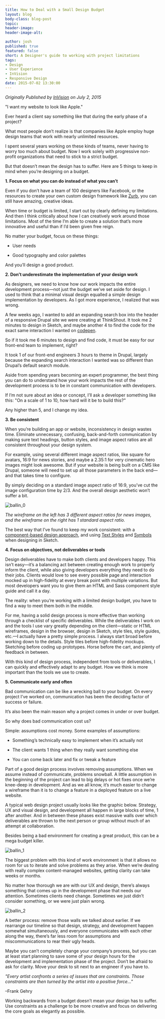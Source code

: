 ```yaml
---
title: How to Deal with a Small Design Budget
layout: blog
body-class: blog-post
topic:
header-image:
header-image-alt:

author: josh
published: true
featured: false
short: A Designer's guide to working with project limitations
tags:
- Design
- User Experience
- InVision
- Responsive Design
date: 2015-07-02 13:30:00
---
```


*Originally Published by [InVision](http://blog.invisionapp.com/small-design-budget/) on July 2, 2015*


"I want my website to look like Apple."

Ever heard a client say something like that during the early phase of a project?

What most people don’t realize is that companies like Apple employ huge design teams that work with nearly unlimited resources.

I spent several years working on these kinds of teams, never having to worry too much about budget. Now I work solely with progressive non-profit organizations that need to stick to a strict budget.

But that doesn’t mean the design has to suffer. Here are 5 things to keep in mind when you’re designing on a budget.

**1.  Focus on what you can do instead of what you can’t**

Even if you don’t have a team of 100 designers like Facebook, or the resources to create your own custom design framework like [Zurb](http://foundation.zurb.com/), you can still have amazing, creative ideas.

When time or budget is limited, I start out by clearly defining my limitations. And then I think critically about how I can creatively work around those limitations. Most of the time I’m able to create a solution that’s more innovative and useful than if I’d been given free reign.

No matter your budget, focus on these things:

* User needs

* Good typography and color palettes

And you’ll design a good product.

**2. Don’t underestimate the implementation of your design work**

As designers, we need to know how our work impacts the entire development process—not just the budget we’ve set aside for design. I used to think that a minimal visual design equalled a simple design implementation by developers. As I got more experience, I realized that was wrong.

A few weeks ago, I wanted to add an expanding search box into the header of a responsive Drupal site we were creating at ThinkShout. It took me 2 minutes to design in Sketch, and maybe another 4 to find the code for the exact same interaction I wanted on [codepen](http://codepen.io/912lab/pen/LsplC).

So if it took me 6 minutes to design and find code, it must be easy for our front-end team to implement, right?

It took 1 of our front-end engineers 3 hours to theme in Drupal, largely because the expanding search interaction I wanted was so different than Drupal’s default search module.

Aside from spending years becoming an expert programmer, the best thing you can do to understand how your work impacts the rest of the development process is to be in constant communication with developers.

If I’m not sure about an idea or concept, I’ll ask a developer something like this: "On a scale of 1 to 10, how hard will it be to build this?"

Any higher than 5, and I change my idea.

**3. Be consistent**

When you’re building an app or website, inconsistency in design wastes time. Eliminate unnecessary, confusing, back-and-forth communication by making sure text headings, button styles, and image aspect ratios are all consistent throughout your design system.

For example, using several different image aspect ratios, like square for avatars, 16:9 for news stories, and maybe a 2.35:1 for very cinematic hero images might look awesome. But if your website is being built on a CMS like Drupal, someone will need to set up all those parameters in the back end—and that takes time to configure.

By simply deciding on a standard image aspect ratio of 16:9, you’ve cut the image configuration time by 2/3. And the overall design aesthetic won’t suffer a bit.   

![ballin_0](/assets/images/blog/ballin_0.png)

*The wireframe on the left has 3 different aspect ratios for news images, and the wireframe on the right has 1 standard aspect ratio.*

The best way that I’ve found to keep my work consistent: with a [component-based design approach](http://bradfrost.com/blog/post/atomic-web-design/), and using [Text Styles](http://www.bohemiancoding.com/sketch/support/documentation/05-text/3-text-styles.html) and [Symbols](http://bohemiancoding.com/sketch/support/documentation/07-symbols/) when designing in Sketch.



**4. Focus on objectives, not deliverables or tools**

Design deliverables have to make both clients and developers happy. This isn’t easy—it’s a balancing act between creating enough work to properly inform the client, while also giving developers everything they need to do their jobs. Clients would love to see every possible page and interaction mocked up in high-fidelity at every break point with multiple variations. But most developers want you to give them an HTML and Sass component style guide and call it a day.

The reality: when you’re working with a limited design budget, you have to find a way to meet them both in the middle.

For me, having a solid design process is more effective than working through a checklist of specific deliverables. While the deliverables I work on and the tools I use vary greatly depending on the client—static or HTML wireframes, design in the browser, design in Sketch, style tiles, style guides, etc.—I actually have a pretty simple process. I always start broad before working down to the details. Style tiles before high-fidelity mockups. Sketching before coding up prototypes. Horse before the cart, and plenty of feedback in between.

With this kind of design process, independent from tools or deliverables, I can quickly and effectively adapt to any budget. How we think is more important than the tools we use to create.  

**5. Communicate early and often**

Bad communication can be like a wrecking ball to your budget. On every project I’ve worked on, communication has been the deciding factor of success or failure.

It’s also been the main reason why a project comes in under or over budget.

So why does bad communication cost us?

Simple: assumptions cost money. Some examples of assumptions:

* Something’s technically easy to implement when it’s actually not

* The client wants 1 thing when they really want something else

* You can come back later and fix or tweak a feature

Part of a good design process involves removing assumptions. When we assume instead of communicate, problems snowball. A little assumption in the beginning of the project can lead to big delays or hot fixes once we’re knee-deep in development. And as we all know, it’s much easier to change a wireframe than it is to change a feature in a deployed feature on a live website.

A typical web design project usually looks like the graphic below. Strategy, UX and visual design, and development all happen in large blocks of time, 1 after another. And in between these phases exist massive walls over which deliverables are thrown to the next person or group without much of an attempt at collaboration.

Besides being a bad environment for creating a great product, this can be a mega budget killer.

![ballin_1](/assets/images/blog/ballin_1.png)

The biggest problem with this kind of work environment is that it allows no room for us to iterate and solve problems as they arise. When we’re dealing with really complex content-managed websites, getting clarity can take weeks or months.

No matter how thorough we are with our UX and design, there’s always something that comes up in the development phase that needs our attention. Sometimes clients need change. Sometimes we just didn’t consider something, or we were just plain wrong.

![ballin_2](/assets/images/blog/ballin_2.png)

A better process: remove those walls we talked about earlier. If we rearrange our timeline so that design, strategy, and development happen somewhat simultaneously, and everyone communicates with each other along the way, there’s far less room for assumptions and miscommunications to rear their ugly heads.

Maybe you can’t completely change your company’s process, but you can at least start planning to save some of your design hours for the development and implementation phase of the project. Don’t be afraid to ask for clarity. Move your desk to sit next to an engineer if you have to.

*"Every artist confronts a series of issues that are constraints. Those constraints are then turned by the artist into a positive force…"*

–Frank Gehry

Working backwards from a budget doesn’t mean your design has to suffer. Use constraints as a challenge to be more creative and focus on delivering the core goals as elegantly as possible.
